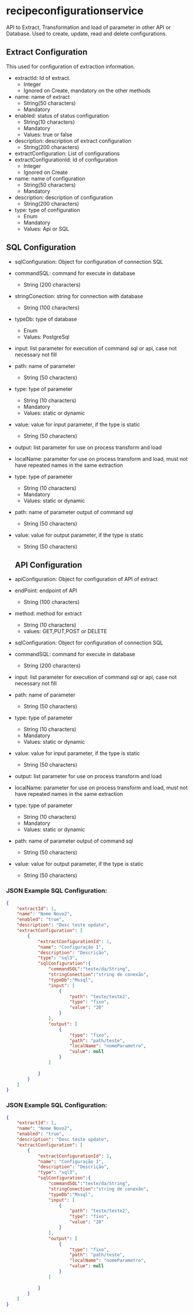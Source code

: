 # recipeconfigurationservice
API to Extract, Transformation and load of parameter in other API or Database. Used to create, update, read and delete configurations.

## Extract Configuration
This used for configuration of extraction information.
- extractId: Id of extract.
    - Integer
    - Ignored on Create, mandatory on the other methods
- name: name of extract
    - String(50 characters)
    - Mandatory
- enabled: status of status configuration
    - String(10 characters)
    - Mandatory
    - Values: true or false
- description: description of extract configuration
    - String(200 characters)
- extractConfiguration: List of configurations
- extractConfigurationId: Id of configuration
    - Integer
    - Ignored on Create
- name: name of configuration
  - String(50 characters)
  - Mandatory
- description: description of configuration
  - String(200 characters)
- type: type of configuration
  - Enum
  - Mandatory
  - Values: Api or SQL

## SQL Configuration
- sqlConfiguration: Object for configuration of connection SQL
- commandSQL: command for execute in database 
  - String (200 characters)
- stringConection: string for connection with database
  - String (100 characters)
- typeDb: type of database
  - Enum
  - Values: PostgreSql
- input: list parameter for execution of command sql or api, case not necessary not fill
- path: name of parameter
  - String (50 characters)
- type: type of parameter
  - String (10 characters)
  - Mandatory 
  - Values: static or dynamic
- value: value for input parameter, if the type is static
  - String (50 characters)
- output: list parameter for use on process transform and load
- localName: parameter for use on process transform and load, must not have repeated names in the same extraction
- type: type of parameter
  - String (10 characters)
  - Mandatory 
  - Values: static or dynamic
- path: name of parameter output of command sql
  - String (50 characters)
- value: value for output parameter, if the type is static
  - String (50 characters)

  ## API Configuration
- apiConfiguration: Object for configuration of API of extract
- endPoint: endpoint of API
    - String (100 characters)
- method: method for extract
    - String (10 characters)
    - values: GET,PUT,POST or DELETE
- sqlConfiguration: Object for configuration of connection SQL
- commandSQL: command for execute in database 
    - String (200 characters)
- input: list parameter for execution of command sql or api, case not necessary not fill
- path: name of parameter
    - String (50 characters)
- type: type of parameter
    - String (10 characters)
    - Mandatory 
    - Values: static or dynamic
- value: value for input parameter, if the type is static
    - String (50 characters)
- output: list parameter for use on process transform and load
- localName: parameter for use on process transform and load, must not have repeated names in the same extraction
- type: type of parameter
    - String (10 characters)
    - Mandatory 
    - Values: static or dynamic
- path: name of parameter output of command sql
    - String (50 characters)
- value: value for output parameter, if the type is static
    - String (50 characters)

### JSON Example SQL Configuration:
```json
{
    "extractId": 1,
    "name": "Nome Novo2",
    "enabled": "true",
    "description": "Desc teste update",
    "extractConfiguration": [
        {
            "extractConfigurationId": 1,
            "name": "Configuração 1",
            "description": "Descrição",
            "type": "sql3",
            "sqlConfiguration":{ 
                "commandSQL":"teste/da/String",
                "stringConection":"string de conexão",
                "typeDb":"Mssql",
                "input": [
                    {
                        "path": "teste/teste2",
                        "type": "fixo",
                        "value": "20"
                    }
                ],
                "output": [
                    {
                        "type": "fixo",
                        "path": "path/teste",
                        "localName": "nomeParametro",
                        "value": null
                    }
                ]
                
            }
        }
    ]
}
```
### JSON Example SQL Configuration:
```json
{
    "extractId": 1,
    "name": "Nome Novo2",
    "enabled": "true",
    "description": "Desc teste update",
    "extractConfiguration": [
        {
            "extractConfigurationId": 1,
            "name": "Configuração 1",
            "description": "Descrição",
            "type": "sql3",
            "sqlConfiguration":{ 
                "commandSQL":"teste/da/String",
                "stringConection":"string de conexão",
                "typeDb":"Mssql",
                "input": [
                    {
                        "path": "teste/teste2",
                        "type": "fixo",
                        "value": "20"
                    }
                ],
                "output": [
                    {
                        "type": "fixo",
                        "path": "path/teste",
                        "localName": "nomeParametro",
                        "value": null
                    }
                ]
                
            }
        }
    ]
}
```